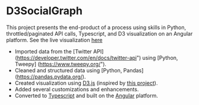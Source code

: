 # D3SocialGraph

This project presents the end-product of a process using skills in Python, throttled/paginated API calls, Typescript, and D3 visualization on an Angular platform. See the live visualization [here](https://nostava.com/angular-d3/)

* Imported data from the [Twitter API] (https://developer.twitter.com/en/docs/twitter-api") using [Python, Tweepy] (https://www.tweepy.org/").
* Cleaned and structured data using [Python, Pandas] (https://pandas.pydata.org/).
* Created visualization using [D3.js](https://d3js.org/) (inspired by [this project](https://observablehq.com/@d3/mobile-patent-suits)).
* Added several customizations and enhancements.
* Converted to [Typescript](https://www.typescriptlang.org/) and built on the [Angular](https://angular.io/) platform.